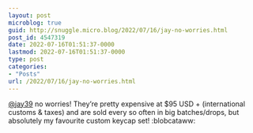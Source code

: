 ```yaml
---
layout: post
microblog: true
guid: http://snuggle.micro.blog/2022/07/16/jay-no-worries.html
post_id: 4547319
date: 2022-07-16T01:51:37-0000
lastmod: 2022-07-16T01:51:37-0000
type: post
categories:
- "Posts"
url: /2022/07/16/jay-no-worries.html
---
```

<p><span class="h-card" translate="no"><a href="https://tech.lgbt/@jay39" class="u-url mention">@<span>jay39</span></a></span> no worries! They’re pretty expensive at $95 USD + (international customs &amp; taxes) and are sold every so often in big batches/drops, but absolutely my favourite custom keycap set! :blobcataww:</p>
